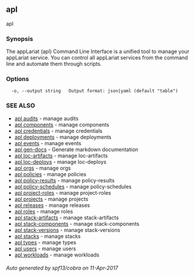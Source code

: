 ## apl

apl

### Synopsis


The appLariat (apl) Command Line Interface is a unified tool to manage your appLariat service. You can control all appLariat services from the command line and automate them through scripts.

### Options

```
  -o, --output string   Output format: json|yaml (default "table")
```

### SEE ALSO
* [apl audits](apl_audits.md)	 - manage audits
* [apl components](apl_components.md)	 - manage components
* [apl credentials](apl_credentials.md)	 - manage credentials
* [apl deployments](apl_deployments.md)	 - manage deployments
* [apl events](apl_events.md)	 - manage events
* [apl gen-docs](apl_gen-docs.md)	 - Generate markdown documentation
* [apl loc-artifacts](apl_loc-artifacts.md)	 - manage loc-artifacts
* [apl loc-deploys](apl_loc-deploys.md)	 - manage loc-deploys
* [apl orgs](apl_orgs.md)	 - manage orgs
* [apl policies](apl_policies.md)	 - manage policies
* [apl policy-results](apl_policy-results.md)	 - manage policy-results
* [apl policy-schedules](apl_policy-schedules.md)	 - manage policy-schedules
* [apl project-roles](apl_project-roles.md)	 - manage project-roles
* [apl projects](apl_projects.md)	 - manage projects
* [apl releases](apl_releases.md)	 - manage releases
* [apl roles](apl_roles.md)	 - manage roles
* [apl stack-artifacts](apl_stack-artifacts.md)	 - manage stack-artifacts
* [apl stack-components](apl_stack-components.md)	 - manage stack-components
* [apl stack-versions](apl_stack-versions.md)	 - manage stack-versions
* [apl stacks](apl_stacks.md)	 - manage stacks
* [apl types](apl_types.md)	 - manage types
* [apl users](apl_users.md)	 - manage users
* [apl workloads](apl_workloads.md)	 - manage workloads

###### Auto generated by spf13/cobra on 11-Apr-2017

